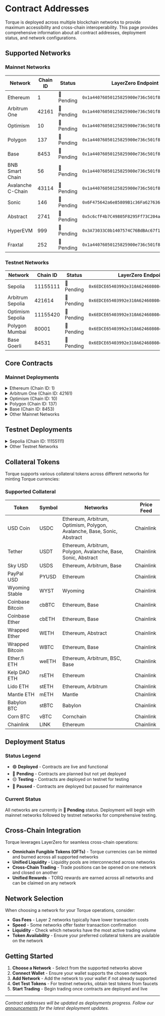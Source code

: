 # Contract Addresses

Torque is deployed across multiple blockchain networks to provide maximum accessibility and cross-chain interoperability. This page provides comprehensive information about all contract addresses, deployment status, and network configurations.

## Supported Networks

### Mainnet Networks

| Network | Chain ID | Status | LayerZero Endpoint |
|---------|----------|--------|-------------------|
| Ethereum | 1 | 🔄 Pending | `0x1a44076050125825900e736c501f859c50fE728c` |
| Arbitrum One | 42161 | 🔄 Pending | `0x1a44076050125825900e736c501f859c50fE728c` |
| Optimism | 10 | 🔄 Pending | `0x1a44076050125825900e736c501f859c50fE728c` |
| Polygon | 137 | 🔄 Pending | `0x1a44076050125825900e736c501f859c50fE728c` |
| Base | 8453 | 🔄 Pending | `0x1a44076050125825900e736c501f859c50fE728c` |
| BNB Smart Chain | 56 | 🔄 Pending | `0x1a44076050125825900e736c501f859c50fE728c` |
| Avalanche C-Chain | 43114 | 🔄 Pending | `0x1a44076050125825900e736c501f859c50fE728c` |
| Sonic | 146 | 🔄 Pending | `0x6F475642a6e85809B1c36Fa62763669b1b48DD5B` |
| Abstract | 2741 | 🔄 Pending | `0x5c6cfF4b7C49805F8295Ff73C204ac83f3bC4AE7` |
| HyperEVM | 999 | 🔄 Pending | `0x3A73033C0b1407574C76BdBAc67f126f6b4a9AA9` |
| Fraxtal | 252 | 🔄 Pending | `0x1a44076050125825900e736c501f859c50fE728c` |

### Testnet Networks

| Network | Chain ID | Status | LayerZero Endpoint |
|---------|----------|--------|-------------------|
| Sepolia | 11155111 | 🔄 Pending | `0x6EDCE65403992e310A62460808c4b910D972f10f` |
| Arbitrum Sepolia | 421614 | 🔄 Pending | `0x6EDCE65403992e310A62460808c4b910D972f10f` |
| Optimism Sepolia | 11155420 | 🔄 Pending | `0x6EDCE65403992e310A62460808c4b910D972f10f` |
| Polygon Mumbai | 80001 | 🔄 Pending | `0x6EDCE65403992e310A62460808c4b910D972f10f` |
| Base Goerli | 84531 | 🔄 Pending | `0x6EDCE65403992e310A62460808c4b910D972f10f` |

## Core Contracts

### Mainnet Deployments

<div class="faq-container">

<details>
<summary>Ethereum (Chain ID: 1)</summary>
<div>
**Status:** 🔄 Pending Deployment

**Core Contracts:**
- TorqueFX: `[Unique Ethereum Address]`
- TorqueRouter: `[Unique Ethereum Address]`
- TorqueDEX: `[Unique Ethereum Address]`
- TorqueLP: `[Unique Ethereum Address]`
- TorqueRewards: `[Unique Ethereum Address]`
- TorqueStake: `[Unique Ethereum Address]`
- TorqueBatchMinter: `[Unique Ethereum Address]`
- EntryPoint: `[Unique Ethereum Address]`

**Currency Engines:**
- TorqueUSDEngine: `[Unique Ethereum Address]`
- TorqueEUREngine: `[Unique Ethereum Address]`
- TorqueGBPEngine: `[Unique Ethereum Address]`
- TorqueJPYEngine: `[Unique Ethereum Address]`
- TorqueAUDEngine: `[Unique Ethereum Address]`
- TorqueCADEngine: `[Unique Ethereum Address]`
- TorqueCHFEngine: `[Unique Ethereum Address]`
- TorqueNZDEngine: `[Unique Ethereum Address]`
- TorqueXAUEngine: `[Unique Ethereum Address]`
- TorqueXAGEngine: `[Unique Ethereum Address]`

**Currency Tokens:**
- TorqueUSD: `[Unique Ethereum Address]`
- TorqueEUR: `[Unique Ethereum Address]`
- TorqueGBP: `[Unique Ethereum Address]`
- TorqueJPY: `[Unique Ethereum Address]`
- TorqueAUD: `[Unique Ethereum Address]`
- TorqueCAD: `[Unique Ethereum Address]`
- TorqueCHF: `[Unique Ethereum Address]`
- TorqueNZD: `[Unique Ethereum Address]`
- TorqueXAU: `[Unique Ethereum Address]`
- TorqueXAG: `[Unique Ethereum Address]`

</div>
</details>

<details>
<summary>Arbitrum One (Chain ID: 42161)</summary>
<div>
**Status:** 🔄 Pending Deployment

**Core Contracts:**
- TorqueFX: `[Unique Arbitrum Address]`
- TorqueRouter: `[Unique Arbitrum Address]`
- TorqueDEX: `[Unique Arbitrum Address]`
- TorqueLP: `[Unique Arbitrum Address]`
- TorqueRewards: `[Unique Arbitrum Address]`
- TorqueStake: `[Unique Arbitrum Address]`
- TorqueBatchMinter: `[Unique Arbitrum Address]`
- EntryPoint: `[Unique Arbitrum Address]`

**Currency Engines:**
- TorqueUSDEngine: `[Unique Arbitrum Address]`
- TorqueEUREngine: `[Unique Arbitrum Address]`
- TorqueGBPEngine: `[Unique Arbitrum Address]`
- TorqueJPYEngine: `[Unique Arbitrum Address]`
- TorqueAUDEngine: `[Unique Arbitrum Address]`
- TorqueCADEngine: `[Unique Arbitrum Address]`
- TorqueCHFEngine: `[Unique Arbitrum Address]`
- TorqueNZDEngine: `[Unique Arbitrum Address]`
- TorqueXAUEngine: `[Unique Arbitrum Address]`
- TorqueXAGEngine: `[Unique Arbitrum Address]`

**Currency Tokens:**
- TorqueUSD: `[Unique Arbitrum Address]`
- TorqueEUR: `[Unique Arbitrum Address]`
- TorqueGBP: `[Unique Arbitrum Address]`
- TorqueJPY: `[Unique Arbitrum Address]`
- TorqueAUD: `[Unique Arbitrum Address]`
- TorqueCAD: `[Unique Arbitrum Address]`
- TorqueCHF: `[Unique Arbitrum Address]`
- TorqueNZD: `[Unique Arbitrum Address]`
- TorqueXAU: `[Unique Arbitrum Address]`
- TorqueXAG: `[Unique Arbitrum Address]`

</div>
</details>

<details>
<summary>Optimism (Chain ID: 10)</summary>
<div>
**Status:** 🔄 Pending Deployment

**Core Contracts:**
- TorqueFX: `[Unique Optimism Address]`
- TorqueRouter: `[Unique Optimism Address]`
- TorqueDEX: `[Unique Optimism Address]`
- TorqueLP: `[Unique Optimism Address]`
- TorqueRewards: `[Unique Optimism Address]`
- TorqueStake: `[Unique Optimism Address]`
- TorqueBatchMinter: `[Unique Optimism Address]`
- EntryPoint: `[Unique Optimism Address]`

**Currency Engines:**
- TorqueUSDEngine: `[Unique Optimism Address]`
- TorqueEUREngine: `[Unique Optimism Address]`
- TorqueGBPEngine: `[Unique Optimism Address]`
- TorqueJPYEngine: `[Unique Optimism Address]`
- TorqueAUDEngine: `[Unique Optimism Address]`
- TorqueCADEngine: `[Unique Optimism Address]`
- TorqueCHFEngine: `[Unique Optimism Address]`
- TorqueNZDEngine: `[Unique Optimism Address]`
- TorqueXAUEngine: `[Unique Optimism Address]`
- TorqueXAGEngine: `[Unique Optimism Address]`

**Currency Tokens:**
- TorqueUSD: `[Unique Optimism Address]`
- TorqueEUR: `[Unique Optimism Address]`
- TorqueGBP: `[Unique Optimism Address]`
- TorqueJPY: `[Unique Optimism Address]`
- TorqueAUD: `[Unique Optimism Address]`
- TorqueCAD: `[Unique Optimism Address]`
- TorqueCHF: `[Unique Optimism Address]`
- TorqueNZD: `[Unique Optimism Address]`
- TorqueXAU: `[Unique Optimism Address]`
- TorqueXAG: `[Unique Optimism Address]`

</div>
</details>

<details>
<summary>Polygon (Chain ID: 137)</summary>
<div>
**Status:** 🔄 Pending Deployment

**Core Contracts:**
- TorqueFX: `[Unique Polygon Address]`
- TorqueRouter: `[Unique Polygon Address]`
- TorqueDEX: `[Unique Polygon Address]`
- TorqueLP: `[Unique Polygon Address]`
- TorqueRewards: `[Unique Polygon Address]`
- TorqueStake: `[Unique Polygon Address]`
- TorqueBatchMinter: `[Unique Polygon Address]`
- EntryPoint: `[Unique Polygon Address]`

**Currency Engines:**
- TorqueUSDEngine: `[Unique Polygon Address]`
- TorqueEUREngine: `[Unique Polygon Address]`
- TorqueGBPEngine: `[Unique Polygon Address]`
- TorqueJPYEngine: `[Unique Polygon Address]`
- TorqueAUDEngine: `[Unique Polygon Address]`
- TorqueCADEngine: `[Unique Polygon Address]`
- TorqueCHFEngine: `[Unique Polygon Address]`
- TorqueNZDEngine: `[Unique Polygon Address]`
- TorqueXAUEngine: `[Unique Polygon Address]`
- TorqueXAGEngine: `[Unique Polygon Address]`

**Currency Tokens:**
- TorqueUSD: `[Unique Polygon Address]`
- TorqueEUR: `[Unique Polygon Address]`
- TorqueGBP: `[Unique Polygon Address]`
- TorqueJPY: `[Unique Polygon Address]`
- TorqueAUD: `[Unique Polygon Address]`
- TorqueCAD: `[Unique Polygon Address]`
- TorqueCHF: `[Unique Polygon Address]`
- TorqueNZD: `[Unique Polygon Address]`
- TorqueXAU: `[Unique Polygon Address]`
- TorqueXAG: `[Unique Polygon Address]`

</div>
</details>

<details>
<summary>Base (Chain ID: 8453)</summary>
<div>
**Status:** 🔄 Pending Deployment

**Core Contracts:**
- TorqueFX: `[Unique Base Address]`
- TorqueRouter: `[Unique Base Address]`
- TorqueDEX: `[Unique Base Address]`
- TorqueLP: `[Unique Base Address]`
- TorqueRewards: `[Unique Base Address]`
- TorqueStake: `[Unique Base Address]`
- TorqueBatchMinter: `[Unique Base Address]`
- EntryPoint: `[Unique Base Address]`

**Currency Engines:**
- TorqueUSDEngine: `[Unique Base Address]`
- TorqueEUREngine: `[Unique Base Address]`
- TorqueGBPEngine: `[Unique Base Address]`
- TorqueJPYEngine: `[Unique Base Address]`
- TorqueAUDEngine: `[Unique Base Address]`
- TorqueCADEngine: `[Unique Base Address]`
- TorqueCHFEngine: `[Unique Base Address]`
- TorqueNZDEngine: `[Unique Base Address]`
- TorqueXAUEngine: `[Unique Base Address]`
- TorqueXAGEngine: `[Unique Base Address]`

**Currency Tokens:**
- TorqueUSD: `[Unique Base Address]`
- TorqueEUR: `[Unique Base Address]`
- TorqueGBP: `[Unique Base Address]`
- TorqueJPY: `[Unique Base Address]`
- TorqueAUD: `[Unique Base Address]`
- TorqueCAD: `[Unique Base Address]`
- TorqueCHF: `[Unique Base Address]`
- TorqueNZD: `[Unique Base Address]`
- TorqueXAU: `[Unique Base Address]`
- TorqueXAG: `[Unique Base Address]`

</div>
</details>

<details>
<summary>Other Mainnet Networks</summary>
<div class="faq-reward">
**BNB Smart Chain (Chain ID: 56)** - 🔄 Pending Deployment
- All contracts will have unique BSC addresses

**Avalanche C-Chain (Chain ID: 43114)** - 🔄 Pending Deployment  
- All contracts will have unique Avalanche addresses

**Sonic (Chain ID: 146)** - 🔄 Pending Deployment
- All contracts will have unique Sonic addresses

**Abstract (Chain ID: 2741)** - 🔄 Pending Deployment
- All contracts will have unique Abstract addresses

**HyperEVM (Chain ID: 999)** - 🔄 Pending Deployment
- All contracts will have unique HyperEVM addresses

**Fraxtal (Chain ID: 252)** - 🔄 Pending Deployment
- All contracts will have unique Fraxtal addresses

Each network will have completely unique contract addresses for all Torque contracts.
</div>
</details>

</div>

## Testnet Deployments

<div class="faq-container">

<details>
<summary>Sepolia (Chain ID: 11155111)</summary>
<div>
**Status:** 🔄 Pending Deployment

**Core Contracts:**
- TorqueFX: `[Unique Sepolia Address]`
- TorqueRouter: `[Unique Sepolia Address]`
- TorqueDEX: `[Unique Sepolia Address]`
- TorqueLP: `[Unique Sepolia Address]`
- TorqueRewards: `[Unique Sepolia Address]`
- TorqueStake: `[Unique Sepolia Address]`
- TorqueBatchMinter: `[Unique Sepolia Address]`
- EntryPoint: `[Unique Sepolia Address]`

**Currency Engines & Tokens:** Same structure as mainnet with unique Sepolia addresses
</div>
</details>

<details>
<summary>Other Testnet Networks</summary>
<div class="faq-reward">
**Arbitrum Sepolia (Chain ID: 421614)** - 🔄 Pending Deployment
- All contracts will have unique Arbitrum Sepolia addresses

**Optimism Sepolia (Chain ID: 11155420)** - 🔄 Pending Deployment
- All contracts will have unique Optimism Sepolia addresses

**Polygon Mumbai (Chain ID: 80001)** - 🔄 Pending Deployment
- All contracts will have unique Polygon Mumbai addresses

**Base Goerli (Chain ID: 84531)** - 🔄 Pending Deployment
- All contracts will have unique Base Goerli addresses

Each testnet network will have completely unique contract addresses for comprehensive testing.
</div>
</details>

</div>

## Collateral Tokens

Torque supports various collateral tokens across different networks for minting Torque currencies:

### Supported Collateral

| Token | Symbol | Networks | Price Feed |
|-------|--------|----------|------------|
| USD Coin | USDC | Ethereum, Arbitrum, Optimism, Polygon, Avalanche, Base, Sonic, Abstract | Chainlink |
| Tether | USDT | Ethereum, Arbitrum, Polygon, Avalanche, Base, Sonic, Abstract | Chainlink |
| Sky USD | USDS | Ethereum, Arbitrum, Base | Chainlink |
| PayPal USD | PYUSD | Ethereum | Chainlink |
| Wyoming Stable | WYST | Wyoming | Chainlink |
| Coinbase Bitcoin | cbBTC | Ethereum, Base | Chainlink |
| Coinbase Ether | cbETH | Ethereum, Base | Chainlink |
| Wrapped Ether | WETH | Ethereum, Abstract | Chainlink |
| Wrapped Bitcoin | WBTC | Ethereum, Base | Chainlink |
| Ether.fi ETH | weETH | Ethereum, Arbitrum, BSC, Base | Chainlink |
| Kelp DAO ETH | rsETH | Ethereum | Chainlink |
| Lido ETH | stETH | Ethereum, Arbitrum | Chainlink |
| Mantle ETH | mETH | Mantle | Chainlink |
| Babylon BTC | stBTC | Babylon | Chainlink |
| Corn BTC | vBTC | Cornchain | Chainlink |
| Chainlink | LINK | Ethereum | Chainlink |

## Deployment Status

### Status Legend
- 🟢 **Deployed** - Contracts are live and functional
- 🔄 **Pending** - Contracts are planned but not yet deployed
- 🟡 **Testing** - Contracts are deployed on testnet for testing
- 🔴 **Paused** - Contracts are deployed but paused for maintenance

### Current Status
All networks are currently in **🔄 Pending** status. Deployment will begin with mainnet networks followed by testnet networks for comprehensive testing.

## Cross-Chain Integration

Torque leverages LayerZero for seamless cross-chain operations:

- **Omnichain Fungible Tokens (OFTs)** - Torque currencies can be minted and burned across all supported networks
- **Unified Liquidity** - Liquidity pools are interconnected across networks
- **Cross-Chain Trading** - Trade positions can be opened on one network and closed on another
- **Unified Rewards** - TORQ rewards are earned across all networks and can be claimed on any network

## Network Selection

When choosing a network for your Torque operations, consider:

- **Gas Fees** - Layer 2 networks typically have lower transaction costs
- **Speed** - Some networks offer faster transaction confirmation
- **Liquidity** - Check which networks have the most active trading volume
- **Token Availability** - Ensure your preferred collateral tokens are available on the network

## Getting Started

1. **Choose a Network** - Select from the supported networks above
2. **Connect Wallet** - Ensure your wallet supports the chosen network
3. **Add Network** - Add the network to your wallet if not already supported
4. **Get Test Tokens** - For testnet networks, obtain test tokens from faucets
5. **Start Trading** - Begin trading once contracts are deployed and live

---

*Contract addresses will be updated as deployments progress. Follow our [announcements](https://blog.torque.fi) for the latest deployment updates.*